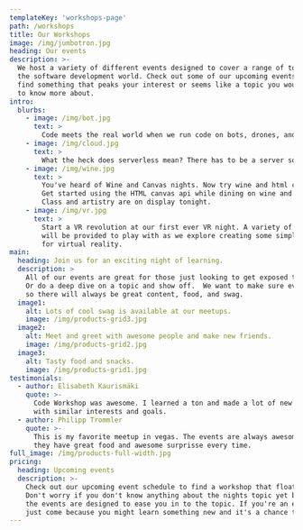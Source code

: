 ```yaml
---
templateKey: 'workshops-page'
path: /workshops
title: Our Workshops
image: /img/jumbotron.jpg
heading: Our events
description: >-
  We host a variety of different events designed to cover a range of topics in 
  the software development world. Check out some of our upcoming events to
  find something that peaks your interest or seems like a topic you would like
  to know more about.
intro:
  blurbs:
    - image: /img/bot.jpg
      text: >
        Code meets the real world when we run code on bots, drones, and the internet of things. What does this mean, what can we do with it, how does it work?
    - image: /img/cloud.jpg
      text: >
        What the heck does serverless mean? There has to be a server somewhere right? A lesson in abstraction.  How to design a serverless application.
    - image: /img/wine.jpg
      text: >
        You've heard of Wine and Canvas nights. Now try wine and html canvas.
        Get started using the HTML canvas api while dining on wine and cheese.
        Class and artistry are on display tonight.
    - image: /img/vr.jpg
      text: >
        Start a VR revolution at our first ever VR night. A variety of VR headsets
        will be provided to play with as we explore creating some simple applications
        for virtual reality.
main:
  heading: Join us for an exciting night of learning.
  description: >
    All of our events are great for those just looking to get exposed to a new concept.
    Or do a deep dive on a topic and show off.  We want to make sure every event is awesome
    so there will always be great content, food, and swag.
  image1:
    alt: Lots of cool swag is available at our meetups.
    image: /img/products-grid3.jpg
  image2:
    alt: Meet and greet with awesome people and make new friends.
    image: /img/products-grid2.jpg
  image3:
    alt: Tasty food and snacks.
    image: /img/products-grid1.jpg
testimonials:
  - author: Elisabeth Kaurismäki
    quote: >-
      Code Workshop was awesome. I learned a ton and made a lot of new friends
      with similar interests and goals.
  - author: Philipp Trommler
    quote: >-
      This is my favorite meetup in vegas. The events are always awesome and 
      they have great food and awesome surprisse every time.
full_image: /img/products-full-width.jpg
pricing:
  heading: Upcoming events
  description: >-
    Check out our upcoming event schedule to find a workshop that floats your boat.
    Don't worry if you don't know anything about the nights topic yet because
    the events are designed to ease you in to the topic. If you're an expert already
    just come because you might learn something new and it's a chance to hone your skills.
---
```

